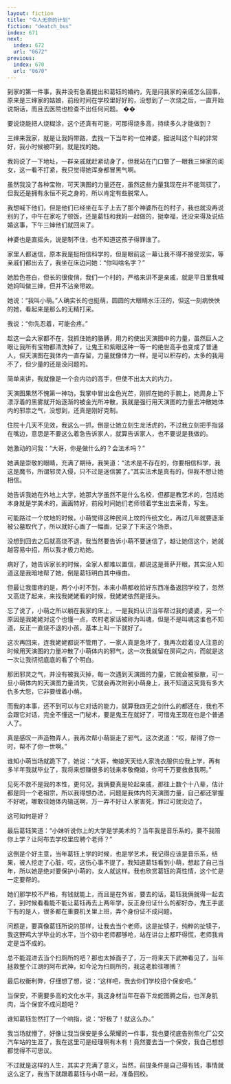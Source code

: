 ```yaml
---
layout: fiction
title: "令人无奈的计划"
fiction: "deatch_bus"
index: 671
next:
  index: 672
  url: "0672"
previous:
  index: 670
  url: "0670"
---
```

到家的第一件事，我并没有急着提出和葛钰的婚约，先是问我家的亲戚怎么回事，原来是三婶家的姑娘，前段时间在学校里好好的，没想到了一次烧之后，一直开始说胡话，而且去医院也检查不出任何问题。  ��

要说烧能把人烧糊涂，这个还真有可能，可那得烧多高，持续多久才能做到？

三婶来我家，就是让我妈带路，去找一下当年的一位神婆，据说叫这个叫的非常好，我小时候被吓到，就是找的她。

我妈说了一下地址，一群亲戚就赶紧动身了，但我站在门口瞥了一眼我三婶家的闺女，这一看不打紧，我只觉得她浑身都冒黑气啊。

虽然我没了各种宝物，可天演图的力量还在，虽然这些力量我现在并不能驾驭了，但我还是拥有永恒不死之身的，所以肯定有些脱常人。

我想喊下他们，但是他们已经坐在车子上去了那个神婆所在的村子，我也就没再说别的了，中午在家吃了顿饭，还是葛钰和我妈一起做的，挺幸福，还没来得及说结婚这事，下午三婶他们就回来了。

神婆也是直摇头，说是制不住，也不知道这孩子得罪谁了。

家里人都迷信，原本我是挺相信科学的，但是眼前这一幕让我不得不接受现实，等亲戚们都出去了，我坐在床边问她：“你叫啥名字？”

她脸色苍白，但长的很俊俏，我们一个村的，严格来讲不是亲戚，就是平日里我喊她妈叫做三婶，但并不沾亲带故。

她说：“我叫小萌。”人确实长的也挺萌，圆圆的大眼睛水汪汪的，但这一刻病怏怏的她，看起来是那么的无精打采。

我说：“你先忍着，可能会疼。”

趁这一会大家都不在，我抓住她的胳膊，用力的使出天演图中的力量，虽然巨人之眼让我所有宝物都清洗掉了，让鬼王和紫眼这种一等一的绝世高手也变成了普通人，但天演图在我体内一直存留，力量就像体力一样，是可以积存的，太多的我用不了，但少量的还是没问题的。

简单来讲，我就像是一个会内功的高手，但使不出太大的内力。

天演图果然不愧第一神功，我掌中冒出金色光芒，刚抓在她的手腕上，她周身上下漂浮着的黑雾就开始逐渐的被金光所冲散，我就是强行用天演图的力量去冲散她体内的邪祟之气，没想到，还真是刚好克制。

住院十几天不见效，我这么一抓，倒是让她立刻生龙活虎的，不过我立刻把手指竖在嘴边，意思是不要这么着急告诉家人，就算告诉家人，也不要说是我做的。

她激动的问我：“大哥，你是做什么的？会法术吗？”

她满是崇敬的眼睛，充满了期待，我笑道：“法术是不存在的，你要相信科学，我这是魔书，所谓邪灵入侵，只不过是迷信罢了。”其实法术是真有的，但我不想让她相信。

她告诉我她在外地上大学，她那大学虽然不是什么名校，但都是教艺术的，包括她本身就是学美术的，画画特好，前段时间她们老师领着学生出去采青，写生。

可能路过一个坟地的时候，小萌觉得这种民间上坟的传统文化，再过几年就要逐渐被公墓取代了，所以就好心画了一幅画，记录了下来这个场景。

没想到回去之后就高烧不退，我当然要告诉小萌不要迷信了，越让她信这个，她就越容易中招，所以我才极力劝她。

病好了，她告诉家长的时候，全家人都难以置信，都说这是菩萨开眼，其实没人知道这是我暗地帮了她，倒是葛钰明白其中缘由。

但最让我蛋疼的是，两个小时不到，本来小萌都收拾好东西准备返回学校了，忽然又高烧了起来，来找我姥姥看的时候，我姥姥依然是摇头。

忘了说了，小萌之所以躺在我家的床上，一是我妈认识当年帮过我的婆婆，另一个原因是我姥姥对这个也懂一点，农村老家话被称为叫魂，但是不是叫魂这谁也不知道，反正一直烧不退的小孩，基本上叫一下就好了。

这次再回来，连我姥姥都说不管用了，一家人真是急坏了，我再次趁着没人注意的时候用天演图的力量冲散了小萌体内的邪气，这一次我就留在房间之内，而就是这一次让我彻彻底底的看了个明白。

那团邪灵之气，并没有被我灭掉，每一次遇到天演图的力量，它就会被驱散，可一旦小萌体内的天演图力量消失，它就会再次附到小萌身上，我不知道这究竟有多大仇多大怨，它非要缠着小萌。

而我的本事，还不到可以与它对话的能力，就算我四无之剑什么的都还在，我也不会跟它对话，完全不懂这一门秘术，要是鬼王在就好了，可惜鬼王现在也是个普通人了。

真是感叹一声造物弄人，我再次帮小萌驱走了邪气，这次说道：“哎，帮得了你一时，帮不了你一世啊。”

谁知小萌当场就跪下了，她说：“大哥，俺娘天天给人家洗衣服供应我上学，再有多半年我就毕业了，我将来想赚很多的钱来孝敬俺娘，你可千万要救救我啊。”

见死不救不是我的本性，更何况，我俩要真是轮起亲戚，那往上数个十八辈，估计都是同一个老祖宗，所以我得想办法，问题是我体内的天演图力量，自己都还掌握不好呢，哪敢往她体内输送啊，万一弄不好让人家害死，罪过可就没边了。

这可如何是好？

最后葛钰笑道：“小妹听说你上的大学是学美术的？当年我是音乐系的，要不我陪你上学？让阿布去学校里应聘个老师？”

这倒是个好主意，当年葛钰上学的时候，也是学艺术，我记得应该是音乐系，结果，被人挖走了心脏，哎，这伤心事不提了，我知道葛钰看到小萌，想起了自己当年，所以她是绝对要保护小萌的，女人就这样。我也欣赏葛钰的真性情，这个忙是一定要帮的。

她们那学校不严格，有钱就能上，而且是在外省，要去的话，葛钰我俩就得一起去了，到时候看看能不能让葛钰再去上两年学，反正身份证什么的都好办，鬼王手底下有的是人，很多都在重要机关里上班，弄个身份证不成问题。

问题是，要真像葛钰所说的那样，让我去当个老师，这是扯犊子，纯粹的扯犊子，我这野鸡大学毕业的水平，当个初中老师都够呛，站在讲台上都吓得慌，老师我肯定是当不成的。

总不能混进去当个扫厕所的吧？那也太掉面子了，万一将来天下武神看见了，当年拯救整个江湖的阿布武神，如今沦为扫厕所的，我这老脸往哪搁？

最后权衡利弊，仔细想了想，说：“这样吧，我去你们学校招个保安吧。”

当保安，不需要多高的文化水平，我这身材当年在吞下龙蛇图腾之后，也浑身肌肉，当个保安不成问题吧？

谁知葛钰忽然打了一个响指，说：“好极了！就这么办。”

我当场就懵了，好像让我当保安是多么荣耀的一件事，我也要彻底告别焦化厂公交汽车站的生涯了，我在这里可是经理啊有木有！竟然要去当一个保安，我自己想想都觉得不可思议。

不过就是这样的人生，其实才充满了意义，当然，前提条件是自己得有钱，事情就这么定了，我当下就跟着葛钰与小萌一起，准备回校。